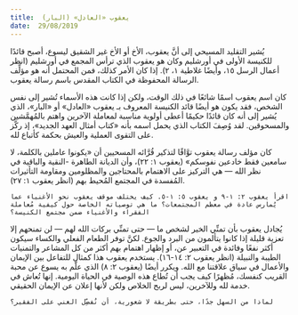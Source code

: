 ```yaml
---
title:  يعقوب «العادل» (البار)
date:  29/08/2019
---
```


يُشير التقليد المسيحي إلى أنَّ يعقوب، الأخ أو الأخ غير الشقيق ليسوع، أصبح قائدًا للكنيسة الأولى في أورشليم وكان هو يعقوب الذي ترأس المجمع في أورشليم (انظر أعمال الرسل ١٥، وأيضًا غلاطية ١، ٢). إذا كان الأمر كذلك، فمن المحتمل أنه هو مؤلِّف الرسالة المحفوظة في الكتاب المقدس باسم رسالة يعقوب.

كان اسم يعقوب اسمًا شائعًا في ذلك الوقت، ولكن إذا كانت هذه الأسماء تُشير إلى نفس الشخص، فقد يكون هو أيضًا قائد الكنيسة المعروف بـ يعقوب «العادل» أو «البار»، الذي يُشير إلى أنه كان قائدًا حكيمًا أعطى أولوية مناسبة لمعاملة الآخرين واهتم بالمُهمَّشين والمسحوقين. لقد وُصِفَ الكتاب الذي يحمل اسمه بأنه «كتاب أمثال العهد الجديد»، إذ ركَّز على التقوى العملية والعيش بحكمة كأتباع لله.

كان مؤلف رسالة يعقوب توَّاقًا لتذكير قُرَّائه المسحيين أن «يكونوا عاملين بالكلمة، لا سامعين فقط خادعين نفوسكم» (يعقوب ١: ٢٢)، وأن الديانة الطاهرة -النقية والباقية في نظر الله — هي التركيز على الاهتمام بالمحتاجين والمظلومين ومقاومة التأثيرات المُفسدة في المجتمع المُحيط بهم (انظر يعقوب ١: ٢٧).

`اقرأ يعقوب ٢: ١-٩ و يعقوب ٥: ١-٥. كيف يختلف موقف يعقوب نحو الأغنياء عما يُمارس عادة في معظم المجتمعات؟ ما هي توصياته الخاصة حول كيفية مُعاملة الفقراء والأغنياء ضمن مجتمع الكنيسة؟`

يُجادل يعقوب بأن تمنِّي الخير لشخص ما — حتى تمنِّي بركات الله لهم — لن تمنحهم إلا تعزية قليلة إذا كانوا يتألمون من البرد والجوع. لكنَّ توفر الطعام الفعلي والكساء سيكون أكثر نفعًا وفائدة في التعبير عن، أو إظهار اهتمام بهم أكثر من كل المشاعر والتمنيات الطيبة والنبيلة (انظر يعقوب ٢: ١٤-١٦). يستخدم يعقوب هذا كمثال للتفاعل بين الإيمان والأعمال في سياق علاقتنا مع الله. ويكرر أيضًا (يعقوب ٢: ٨) الذي علَّم به يسوع عن محبة القريب كنفسك، مُظهرًا كيف يجب أن تُطاع هذه الوصية في الحياة اليومية. إنها تُعاش في خدمة لله وللآخرين، ليس لربح الخلاص ولكن لأنها إعلان عن الإيمان الحقيقي.

`لماذا من السهل جدًا، حتى بطريقة لا شعورية، أن نُفضِّل الغني على الفقير؟`
